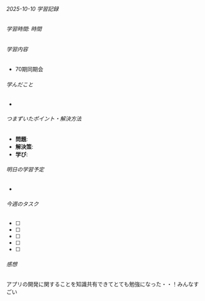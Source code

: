 ###### 2025-10-10 学習記録
###### 学習時間: 時間
###### 学習内容
- 70期同期会
###### 学んだこと
-
###### つまずいたポイント・解決方法 
- **問題**:
- **解決策**:
- **学び**:
###### 明日の学習予定
-
###### 今週のタスク
- [ ] 
- [ ] 
- [ ] 
- [ ] 
- [ ] 
###### 感想
アプリの開発に関することを知識共有できてとても勉強になった・・！みんなすごい


